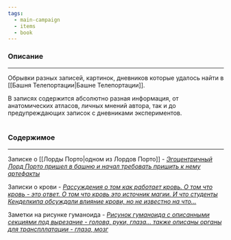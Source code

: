 ```yaml
---
tags:
  - main-campaign
  - items
  - book
---
```

### Описание
---
Обрывки разных записей, картинок, дневников которые удалось найти в [[Башня Телепортации|Башне Телепортации]].  

В записях содержится абсолютно разная информация, от анатомических атласов, личных мнений автора, так и до предупреждающих записок с дневниками экспериментов.  
<br>
### Содержимое
---
Записке о [[Лорды Порто|одном из Лордов Порто]] - <u>*Эгоцентричный Лорд Порто пришел в башню и начал требовать пришить к нему артефакты*</u>  

Записки о крови - <u>*Рассуждения о том как работает кровь. О том что кровь - это ответ. О том что кровь это источник магии. И что студенты Кенделкипа обсуждали влияние крови, но не известно на что...*</u>  

Заметки на рисунке гуманоида - <u>*Рисунок гуманоида с описанными секциями под вырезание - голова, руки, глаза... также описаны органы для транспллатации - глаза, мозг*</u>  



